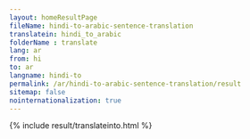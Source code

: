 ```yaml
---
layout: homeResultPage
fileName: hindi-to-arabic-sentence-translation
translatein: hindi_to_arabic
folderName : translate
lang: ar
from: hi
to: ar
langname: hindi-to
permalink: /ar/hindi-to-arabic-sentence-translation/result
sitemap: false
nointernationalization: true
---
```

{% include result/translateinto.html %}

<script src="/js/result/translation.js" data-foldername="{{page.folderName}}" data-lang="{{page.lang}}"></script>
